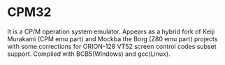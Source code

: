 # CPM32
It is a CP/M operation system emulator.
Appears as a hybrid fork of Keiji Murakami (CPM emu part) and Mockba the Borg (Z80 emu part) projects
with some corrections for ORION-128 VT52 screen control codes subset support.
Compiled with BCB5(Windows) and gcc(Linux).

